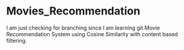 # Movies_Recommendation 
I am just checking for branching since I am learning git
Movie Recommendation System using Cosine Similarity with content based filtering.
